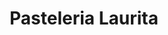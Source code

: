 ---
title: "Pasteleria Laurita"
url: /ciudad-satelite/pasteleria-laurita-avenida-ciudad-satelite/
shop: Konditorei
---